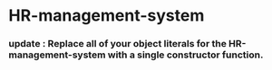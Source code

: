 # HR-management-system
### update : Replace all of your object literals for the HR-management-system with a single constructor function.